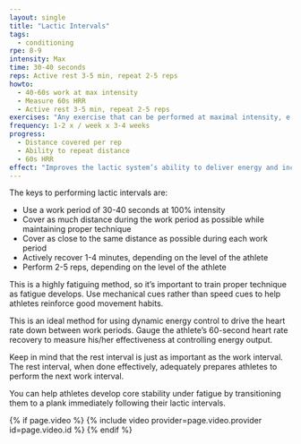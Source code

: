```yaml
---
layout: single
title: "Lactic Intervals"
tags:
  - conditioning
rpe: 8-9
intensity: Max
time: 30-40 seconds
reps: Active rest 3-5 min, repeat 2-5 reps
howto:
  - 40-60s work at max intensity
  - Measure 60s HRR
  - Active rest 3-5 min, repeat 2-5 reps
exercises: "Any exercise that can be performed at maximal intensity, e.g. sprints or sport-specific drills"
frequency: 1-2 x / week x 3-4 weeks
progress:
  - Distance covered per rep
  - Ability to repeat distance
  - 60s HRR
effect: "Improves the lactic system’s ability to deliver energy and increase the body’s overall tolerance to anaerobic metabolism."
---
```


The keys to performing lactic intervals are:

- Use a work period of 30-40 seconds at 100% intensity
- Cover as much distance during the work period as possible while maintaining
proper technique
- Cover as close to the same distance as possible during each work period
- Actively recover 1-4 minutes, depending on the level of the athlete
- Perform 2-5 reps, depending on the level of the athlete

This is a highly fatiguing method, so it’s important to train proper technique as fatigue
develops. Use mechanical cues rather than speed cues to help athletes reinforce good
movement habits.

This is an ideal method for using dynamic energy control to drive the heart rate down
between work periods. Gauge the athlete’s 60-second heart rate recovery to measure
his/her effectiveness at controlling energy output.

Keep in mind that the rest interval is just as important as the work interval. The rest
interval, when done effectively, adequately prepares athletes to perform the next work
interval.

You can help athletes develop core stability under fatigue by transitioning them to a plank
immediately following their lactic intervals.

{% if page.video %}
  {% include video provider=page.video.provider id=page.video.id %}
{% endif %}
